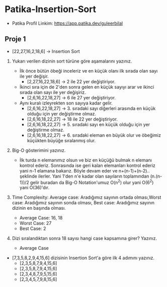 # Patika-Insertion-Sort

* Patika Profil Linkim:  https://app.patika.dev/guleerbilal

## Proje 1


* [22,27,16,2,18,6] -> Insertion Sort

 1. Yukarı verilen dizinin sort türüne göre aşamalarını yazınız.
    * İlk önce bütün öbeği inceleriz ve en küçük olanı ilk sırada olan sayı ile yer değişir.
        * [2,27,16,22,18,6] -> 2 ile 22 yer değiştiriyor.
    * İkinci sıra için de 2'den sonra gelen en küçük sayıyı arar ve ikinci sırada olan sayı ile yer değişiriz.
        * [2,6,16,22,18,27] -> 6 ile 27 yer değiştiriyor.   
    * Aynı kuralı izleyrekten son sayıya kadar gelir.
        * [2,6,16,22,18,27] -> 3. sıradaki sayı diğerleri arasında en küçük olduğu için yer değiştirme olmaz.
        * [2,6,16,18,22,27] -> 18 ile 22 yer değiştiriyor.
        * [2,6,16,18,22,27] -> 5. sıradaki sayı en küçük olduğu için yer değiştirme olmaz.
        * [2,6,16,18,22,27] -> 6. sıradaki eleman en büyük olur ve öbeğimiz küçükten büyüğe sıralanmış olur.    
 
 2. Big-O gösterimini yazınız.
    * İlk turda n elemanımız olsun ve biz en küçüğü bulmak n elemanı kontrol ederiz. Sonrasında ise geri kalan elemanları kontrol ederiz yani n-1 elamana bakarız. Böyle devam eder ve n+(n-1)+(n-2).. şeklinde ilerler. Yani 1'den n'e kadar olan sayıların toplamından (n.(n-1))/2 gelir buradan da Big-O Notation'umuz O(n<sup>2</sup>) olur yani O(6<sup>2</sup>) yani O(36)'dır.

 3. Time Complexity: Average case: Aradığımız sayının ortada olması,Worst case: Aradığımız sayının sonda olması, Best case: Aradığımız sayının dizinin en başında olması.
    * Average Case: 16, 18
    * Worst Case: 27
    * Best Case: 2

 4. Dizi sıralandıktan sonra 18 sayısı hangi case kapsamına girer? Yazınız.
    * Average Case

 * [7,3,5,8,2,9,4,15,6] dizisinin Insertion Sort'a göre ilk 4 adımını yazınız.
    * [2,3,5,8,7,9,4,15,6]
    * [2,3,5,8,7,9,4,15,6]
    * [2,3,4,8,7,9,5,15,6]
    * [2,3,4,5,7,9,8,15,6]